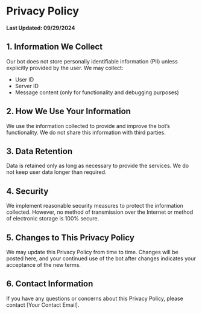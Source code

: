 # Privacy Policy

**Last Updated: 09/29/2024**

## 1. Information We Collect
Our bot does not store personally identifiable information (PII) unless explicitly provided by the user. We may collect:
- User ID
- Server ID
- Message content (only for functionality and debugging purposes)

## 2. How We Use Your Information
We use the information collected to provide and improve the bot’s functionality. We do not share this information with third parties.

## 3. Data Retention
Data is retained only as long as necessary to provide the services. We do not keep user data longer than required.

## 4. Security
We implement reasonable security measures to protect the information collected. However, no method of transmission over the Internet or method of electronic storage is 100% secure.

## 5. Changes to This Privacy Policy
We may update this Privacy Policy from time to time. Changes will be posted here, and your continued use of the bot after changes indicates your acceptance of the new terms.

## 6. Contact Information
If you have any questions or concerns about this Privacy Policy, please contact [Your Contact Email].
